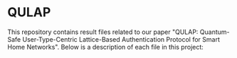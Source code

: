 # QULAP
This repository contains result files related to our paper "QULAP: Quantum-Safe User-Type-Centric Lattice-Based Authentication Protocol for Smart Home Networks". Below is a description of each file in this project:
